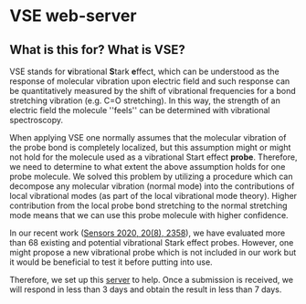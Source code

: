 # VSE web-server

## What is this for? What is VSE?

VSE stands for **v**ibrational **S**tark **e**ffect, which can be understood as the response of molecular vibration upon electric field and such response can be quantitatively measured by the shift of vibrational frequencies for a bond stretching vibration (e.g. C=O stretching).
In this way, the strength of an electric field the molecule ''feels'' can be determined with vibrational spectroscopy.

When applying VSE one normally assumes that the molecular vibration of the probe bond is completely localized, but this assumption might or might not hold for the molecule used as a vibrational Start effect **probe**.
Therefore, we need to determine to what extent the above assumption holds for one probe molecule. We solved this problem by utilizing a procedure which can decompose any molecular vibration (normal mode)
into the contributions of local vibrational modes (as part of the local vibrational mode theory). Higher contribution from the local probe bond stretching to the normal stretching mode means that we can use this probe molecule with higher confidence. 

In our recent work ([Sensors 2020, 20(8), 2358](https://doi.org/10.3390/s20082358)), we have evaluated more than 68 existing and potential vibrational Stark effect probes. 
However, one might propose a new vibrational probe which is not included in our work but it would be beneficial to test it before putting into use. 

Therefore, we set up this [server](https://vse-server.github.io/) to help. Once a submission is received, we will respond in less than 3 days and obtain the result in less than 7 days.  
